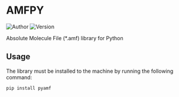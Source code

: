 # AMFPY
![Author](https://img.shields.io/badge/Author-UDoruk3250-brightgreen)
![Version](https://img.shields.io/badge/Version-0.1.2-blue)


Absolute Molecule File (*.amf) library for Python

## Usage
The library must be installed to the machine by running the following command:

 ``` bash
 pip install pyamf
 ```




